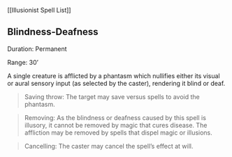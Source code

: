 [[Illusionist Spell List]]

## Blindness-Deafness   

Duration: Permanent

Range: 30’

A single creature is afflicted by a phantasm which nullifies either its visual or aural sensory input (as selected by the caster), rendering it blind or deaf.

> Saving throw: The target may save versus spells to avoid the phantasm.

> Removing: As the blindness or deafness caused by this spell is illusory, it cannot be removed by magic that cures disease. The affliction may be removed by spells that dispel magic or illusions.

> Cancelling: The caster may cancel the spell’s effect at will.